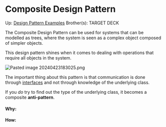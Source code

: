 # Composite Design Pattern

Up: [Design Pattern Examples](design_pattern_examples)
Brother(s):
TARGET DECK

The Composite Design Pattern can be used for systems that can be modelled as trees, where the system is seen as a complex object composed of simpler objects.

This design pattern shines when it comes to dealing with operations that require all objects in the system.

![Pasted image 20240423183025.png](pasted_image_20240423183025.png)

The important thing about this pattern is that communication is done through [interfaces](interfaces) and not through knowledge of the underlying class.

If you *do* try to find out the type of the underlying class, it becomes a composite **anti-pattern**.
































#### Why:
#### How:









